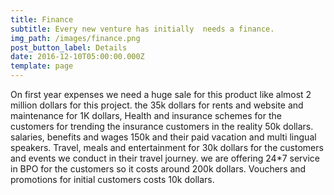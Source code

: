 ```yaml
---
title: Finance
subtitle: Every new venture has initially  needs a finance.
img_path: /images/finance.png
post_button_label: Details
date: 2016-12-10T05:00:00.000Z
template: page
---
```

On first year expenses we need a huge sale for this product like almost 2 million dollars for this project. the 35k dollars for rents and website and maintenance for 1K dollars, Health and insurance schemes for the customers for trending the insurance customers in the reality 50k dollars. salaries, benefits and wages 150k and their paid vacation and multi lingual speakers. Travel, meals and entertainment for 30k dollars for the customers and events we conduct in their travel journey. we are offering 24*7 service in BPO for the customers so it costs around 200k dollars.  Vouchers and promotions for initial customers costs 10k dollars.
